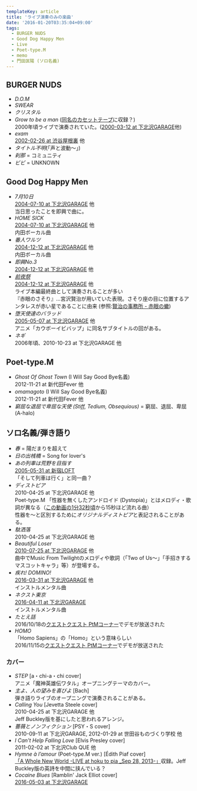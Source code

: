 ```yaml
---
templateKey: article
title: 'ライブ演奏のみの楽曲'
date: '2016-01-20T03:35:04+09:00'
tags:
  - BURGER NUDS
  - Good Dog Happy Men
  - Live
  - Poet-type.M
  - memo
  - 門田匡陽 (ソロ名義)
---
```

## BURGER NUDS

* *D.O.M*
* *SWEAR*
* *クリスタル*
* *Grow to be a man* ([同名のカセットテープ](/articles/1991-01-01-000000)に収録？)<br/>
  2000年頃ライブで演奏されていた。([2000-03-12 at 下北沢GARAGE](/articles/2000-03-12-000000)他)
* *exam*<br>
  [2002-02-26 at 渋谷屋根裏](/articles/2002-02-26-000000) 他
* *タイトル不明*(「声と波動～」)
* *刹那* = コミュニティ
* *ビビ* = UNKNOWN

## Good Dog Happy Men

* *7月10日*<br/>
  [2004-07-10 at 下北沢GARAGE](/articles/2004-07-10-000000) 他<br/>
  当日思ったことを即興で曲に。
* *HOME SICK*<br/>
  [2004-07-10 at 下北沢GARAGE](/articles/2004-07-10-000000) 他<br/>
  内田ボーカル曲
* *番人ワルツ*<br/>
  [2004-12-12 at 下北沢GARAGE](/articles/2004-12-12-000000) 他<br/>
  内田ボーカル曲
* *即興No.3*<br/>
  [2004-12-12 at 下北沢GARAGE](/articles/2004-12-12-000000) 他
* *[前夜祭](/articles/2004-12-12-000001)*<br/>
  [2004-12-12 at 下北沢GARAGE](/articles/2004-12-12-000000) 他<br/>
  ライブ本編最終曲として演奏されることが多い<br/>
  『赤眼のさそり』…宮沢賢治が用いていた表現。さそり座の目に位置するアンタレスが赤い星であることに由来 (参照:[賢治の事務所 - 赤眼の蠍](http://www.bekkoame.ne.jp/~kakurai/kenji/history/w/kenji_w7.htm))
* *堕天使達のバラッド*<br/>
  [2005-05-07 at 下北沢GARAGE](/articles/2005-05-07-000000) 他<br/>
  アニメ「カウボーイビバップ」に同名サブタイトルの回がある。
* *ネギ*<br/>
  2006年頃、2010-10-23 at 下北沢GARAGE 他

## Poet-type.M

* *Ghost Of Ghost Town* (I Will Say Good Bye名義)<br/>
  2012-11-21 at 新代田Fever 他
* *omamagoto* (I Will Say Good Bye名義)<br/>
  2012-11-21 at 新代田Fever 他
* *窮屈な退屈で卑屈な天使 (Stiff, Tedium, Obsequious)* = 窮屈、退屈、卑屈 (A-halo)

## ソロ名義/弾き語り

* *春* = 陽だまりを超えて
* *日の出桟橋* = Song for lover's
* *あの列車は荒野を目指す*<br/>
  [2005-05-31 at 新宿LOFT](/articles/2005-05-31-000000)<br>
  「そして列車は行く」と同一曲？
* *ディストピア*<br/>
  2010-04-25 at 下北沢GARAGE 他<br/>Poet-type.M 「性器を無くしたアンドロイド (Dystopia)」とはメロディ・歌詞が異なる（[この動画の1分32秒頃](https://youtu.be/Ij5PvT0W3UY?t=1m32s)から15秒ほど流れる曲）<br/>
  性器を～と区別するために*オリジナルディストピア*と表記されることがある。
* *駄洒落*<br/>
  2010-04-25 at 下北沢GARAGE 他
* *Beautiful Loser*<br/>
  [2010-07-25 at 下北沢GARAGE](/articles/2010-07-25-000000) 他<br/>
  曲中でMusic From Twilightのメロディや歌詞（「Two of Us～」「手招きするマスコットキャラ」等）が登場する。
* *疾れ! DOMINO!*<br/>
  [2016-03-31 at 下北沢GARAGE](/articles/2016-03-31-000000) 他<br/>
  インストルメンタル曲
* *ネクスト東京*<br/>
  [2016-04-11 at 下北沢GARAGE](/articles/2016-04-11-000000)<br/>
  インストルメンタル曲
* *たとえ話*<br/>
  2016/10/18の[クエストクエスト PtMコーナー](/articles/2016-04-05-000000)でデモが放送された
* *HOMO*<br/>
  「Homo Sapiens」の「Homo」という意味らしい<br>
  2016/11/15の[クエストクエスト PtMコーナー](/articles/2016-04-05-000000)でデモが放送された

### カバー
* *STEP* [a・chi-a・chi cover]<br/>
  アニメ「魔神英雄伝ワタル」オープニングテーマのカバー。
* *主よ、人の望みを喜びよ* [Bach]<br/>
  弾き語りライブのオープニングで演奏されることがある。
* *Calling You* [Jevetta Steele cover]<br/>
  2010-04-25 at 下北沢GARAGE 他<br/>
  Jeff Buckley版を基にしたと思われるアレンジ。
* *薔薇とノンフィクション* [PSY・S cover]<br/>
  2010-09-11 at 下北沢GARAGE, 2012-01-29 at 世田谷ものづくり学校 他
* *I Can't Help Falling Love* [Elvis Presley cover]<br/>
  2011-02-02 at 下北沢Club QUE 他
* *Hymne à l’amour* (Poet-type.M ver.) [Édith Piaf cover]<br/>
  [「A Whole New World -LIVE at hoku to pia _Sep 28, 2013-」](/articles/2013-11-29-000000)収録。Jeff Buckley版の英詩を中間に挟んでいる？
* *Cocaine Blues* [Ramblin' Jack Elliot cover]<br>
  [2016-05-03 at 下北沢GARAGE](/articles/2016-05-03-000000)
